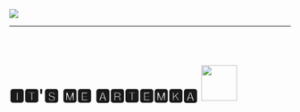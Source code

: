 <gif align="center"> 
  <img src="https://media3.giphy.com/media/ihkiOFNsjcVVTgQHLe/giphy.gif?cid=ecf05e47yrm0r02nk193ekbiaww2cqabl515isyqb9rng6bk&rid=giphy.gif&ct=g" />
</gif>

---
<br>

<h1>🅸🆃'🆂 🅼🅴 🅰🆁🆃🅴🅼🅺🅰</a> 
<img src="https://github.com/blackcater/blackcater/raw/main/images/Hi.gif" height="64"/></h1>
